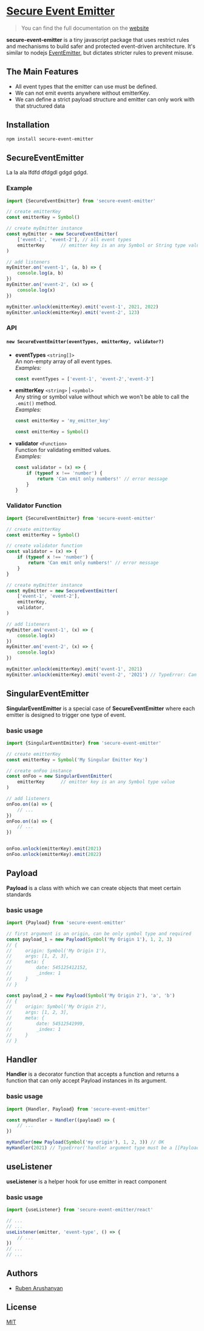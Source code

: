 # [Secure Event Emitter](https://secure-event-emitter.js.org)

> You can find the full documentation on the [website](https://secure-event-emitter.js.org)

**secure-event-emitter** is a tiny javascript package that uses restrict rules and mechanisms to build safer and protected event-driven architecture. It's similar to nodejs [EventEmitter](https://nodejs.org/api/events.html), but dictates stricter rules to prevent misuse.

## The Main Features

- All event types that the emitter can use must be defined․
- We can not emit events anywhere without emitterKey․
- We can define a strict payload structure and emitter can only work with that structured data

## Installation

```bash
npm install secure-event-emitter
```

## SecureEventEmitter

La la ala lfdfd dfdgdl  gdgd gdgd.

### Example

```js
import {SecureEventEmitter} from 'secure-event-emitter'

// create emitterKey
const emitterKey = Symbol()

// create myEmitter instance
const myEmitter = new SecureEventEmitter(
    ['event-1', 'event-2'], // all event types
    emitterKey      // emitter key is an any Symbol or String type value
)

// add listeners
myEmitter.on('event-1', (a, b) => {
    console.log(a, b)
})
myEmitter.on('event-2', (x) => {
    console.log(x)
})

myEmitter.unlock(emitterKey).emit('event-1', 2021, 2022)
myEmitter.unlock(emitterKey).emit('event-2', 123)

```
### API

#### `new SecureEventEmitter(eventTypes, emitterKey, validator?)`


- **eventTypes** `<string[]>`\
    An non-empty array of all event types.\
    *Examples:*
    ```js
    const eventTypes = ['event-1', 'event-2','event-3']
    ```

- **emitterKey** `<string>` | `<symbol>`\
    Any string or symbol value without which we won't be able to call the `.emit()` method.\
    *Examples:*
    ```js
    const emitterKey = 'my_emitter_key'
    ```

    ```js
    const emitterKey = Symbol()
    ```

- **validator** `<Function>`\
    Function for validating emitted values.\
    *Examples:*
    ```js
    const validator = (x) => {
        if (typeof x !== 'number') {
            return 'Can emit only numbers!' // error message
        }
    }
    ```


### Validator Function

```js
import {SecureEventEmitter} from 'secure-event-emitter'

// create emitterKey
const emitterKey = Symbol()

// create validator function
const validator = (x) => {
    if (typeof x !== 'number') {
        return 'Can emit only numbers!' // error message
    }
}

// create myEmitter instance
const myEmitter = new SecureEventEmitter(
    ['event-1', 'event-2'],
    emitterKey,
    validator,
)

// add listeners
myEmitter.on('event-1', (x) => {
    console.log(x)
})
myEmitter.on('event-2', (x) => {
    console.log(x)
})

myEmitter.unlock(emitterKey).emit('event-1', 2021)
myEmitter.unlock(emitterKey).emit('event-2', '2021') // TypeError: Can emit only numbers!

```

## SingularEventEmitter

**SingularEventEmitter** is a special case of **SecureEventEmitter** where each emitter is designed to trigger one type of event․

### basic usage

```js
import {SingularEventEmitter} from 'secure-event-emitter'

// create emitterKey
const emitterKey = Symbol('My Singular Emitter Key')

// create onFoo instance
const onFoo = new SingularEventEmitter(
    emitterKey      // emitter key is an any Symbol type value
)

// add listeners
onFoo.on((a) => {
    // ...
})
onFoo.on((a) => {
    // ...
})


onFoo.unlock(emitterKey).emit(2021)
onFoo.unlock(emitterKey).emit(2022)

```

## Payload

**Payload** is a class with which we can create objects that meet certain standards

### basic usage

```js
import {Payload} from 'secure-event-emitter'

// first argument is an origin, can be only symbol type and required
const payload_1 = new Payload(Symbol('My Origin 1'), 1, 2, 3)
// {
//     origin: Symbol('My Origin 1'),
//     args: [1, 2, 3],
//     meta: {
//         date: 545125412152,
//         _index: 1
//     }
// }

const payload_2 = new Payload(Symbol('My Origin 2'), 'a', 'b')
// {
//     origin: Symbol('My Origin 2'),
//     args: [1, 2, 3],
//     meta: {
//         date: 54512541999,
//         _index: 1
//     }
// }

```

## Handler

**Handler** is a decorator function that accepts a function and returns a function that can only accept Payload instances in its argument.

### basic usage

```js
import {Handler, Payload} from 'secure-event-emitter'

const myHandler = Handler((payload) => {
    // ...
})

myHandler(new Payload(Symbol('my origin'), 1, 2, 3)) // OK
myHandler(2021) // TypeError('handler argument type must be a [[Payload]] class objects')


```

## useListener

**useListener** is a helper hook for use emitter in react component

### basic usage

```js
import {useListener} from 'secure-event-emitter/react'

// ...
// ...
useListener(emitter, 'event-type', () => {
    // ...
})
// ...
// ...


```

## Authors

- [Ruben Arushanyan](https://github.com/ruben-arushanyan)

## License

[MIT](https://github.com/ruben-arushanyan/secure-event-emitter/blob/master/LICENSE)
